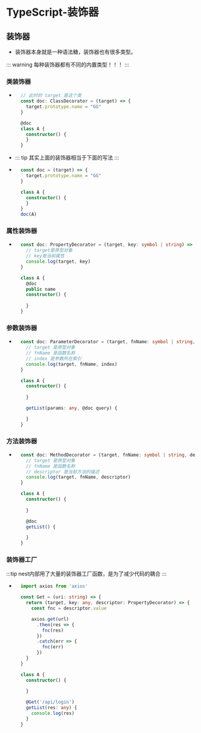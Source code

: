 # TypeScript-装饰器

## 装饰器
  - 装饰器本身就是一种语法糖，装饰器也有很多类型。

::: warning
  每种装饰器都有不同的内置类型！！！
:::

### 类装饰器
  - ```TypeScript
      // 此时的 target 是这个类
      const doc: ClassDecorator = (target) => { 
        target.prototype.name = "GG"
      }

      @doc
      class A {
        constructor() { 
        }
      }
    ```
  - ::: tip 
    其实上面的装饰器相当于下面的写法
    :::
  - ```TypeScript
      const doc = (target) => { 
        target.prototype.name = "GG"
      }

      class A {
        constructor() { 
        }
      }
      doc(A)
    ```
  

### 属性装饰器
  - ```TypeScript
      const doc: PropertyDecorator = (target, key: symbol | string) => {
        // target是原型对象
        // key是当前属性 
        console.log(target, key)
      }

      class A {
        @doc
        public name
        constructor() { 
            
        }
      }
    ```

### 参数装饰器
  - ```TypeScript
      const doc: ParameterDecorator = (target, fnName: symbol | string, index: any) => {
        // target 是原型对象
        // fnName 是函数名称
        // index 是参数所在索引
        console.log(target, fnName, index) 
      }

      class A {
        constructor() { 
            
        }

        getList(params: any, @doc query) { 

        }
      }

    ```


### 方法装饰器
  - ```TypeScript
      const doc: MethodDecorator = (target, fnName: symbol | string, descriptor: any) => {
        // target 是原型对象
        // fnName 是函数名称
        // descriptor 是当前方法的描述
        console.log(target, fnName, descriptor) 
      }

      class A {
        constructor() { 
            
        }

        @doc
        getList() { 

        }
      }
    ```

### 装饰器工厂
  :::tip
  nest内部用了大量的装饰器工厂函数，是为了减少代码的耦合
  :::
  - ```TypeScript
      import axios from 'axios'

      const Get = (uri: string) => {
        return (target, key: any, descriptor: PropertyDecorator) => {
          const fnc = descriptor.value

          axios.get(url)
            .then(res => { 
              fnc(res)
            })
            .catch(err => { 
              fnc(err)
            })
        }
      }

      class A {
        constructor() { 
            
        }

        @Get('/api/login')
        getList(res: any) { 
          console.log(res)
        }
      }

    ```